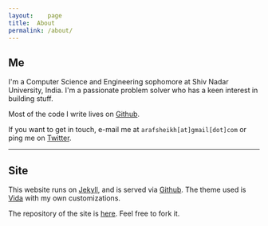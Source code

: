 ```yaml
---
layout:    page
title:	About
permalink: /about/
---
```


## Me

I'm a Computer Science and Engineering sophomore at Shiv Nadar University, India. I'm a passionate problem solver who has a keen interest in building stuff.

Most of the code I write lives on [Github](https://www.github.com/arafsheikh).

If you want to get in touch, e-mail me at `arafsheikh[at]gmail[dot]com` or ping me on [Twitter](https://twitter.com/arafsheikh).

-----------------------

## Site

This website runs on [Jekyll](http://jekyllrb.com/), and is served via [Github](https://github.com/). The theme used is [Vida](https://github.com/syaning/vida) with my own customizations.

The repository of the site is [here](https://github.com/arafsheikh/arafsheikh.github.io). Feel free to fork it.
